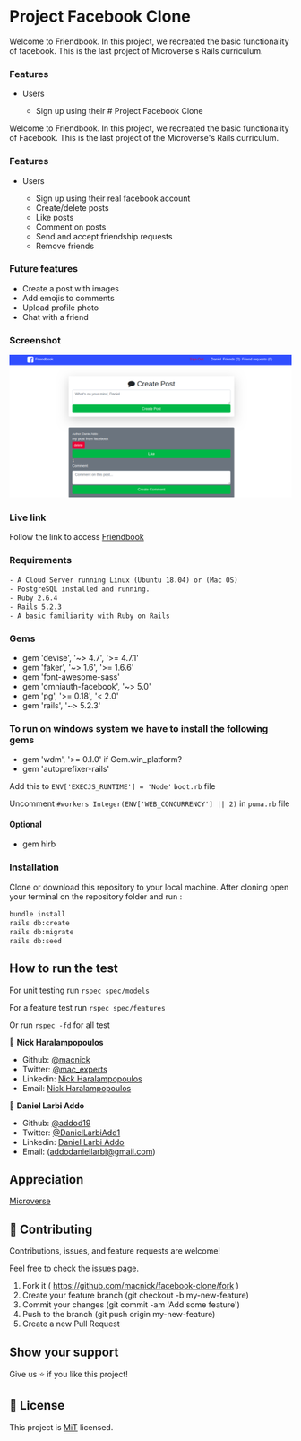 # Project Facebook Clone

Welcome to Friendbook. In this project, we recreated the basic functionality of facebook. This is the last project of Microverse's Rails curriculum.

### Features

- Users

  - Sign up using their # Project Facebook Clone

Welcome to Friendbook. In this project, we recreated the basic functionality of Facebook. This is the last project of the Microverse's Rails curriculum.

### Features

- Users

  - Sign up using their real facebook account
  - Create/delete posts
  - Like posts
  - Comment on posts
  - Send and accept friendship requests
  - Remove friends
  
### Future features
  - Create a post with images
  - Add emojis to comments
  - Upload profile photo
  - Chat with a friend

### Screenshot

![screenshot](app/assets/images/fb.png)

### Live link

Follow the link to access [Friendbook](https://secret-sea-76381.herokuapp.com/)

### Requirements

```
- A Cloud Server running Linux (Ubuntu 18.04) or (Mac OS)
- PostgreSQL installed and running.
- Ruby 2.6.4
- Rails 5.2.3
- A basic familiarity with Ruby on Rails

```

### Gems

- gem 'devise', '~> 4.7', '>= 4.7.1'
- gem 'faker', '~> 1.6', '>= 1.6.6'
- gem 'font-awesome-sass'
- gem 'omniauth-facebook', '~> 5.0'
- gem 'pg', '>= 0.18', '< 2.0'
- gem 'rails', '~> 5.2.3'

### To run on windows system we have to install the following gems

- gem 'wdm', '>= 0.1.0' if Gem.win_platform?
- gem 'autoprefixer-rails'

Add this to ```ENV['EXECJS_RUNTIME'] = 'Node'```  ```boot.rb``` file 

Uncomment ``` #workers Integer(ENV['WEB_CONCURRENCY'] || 2) ``` in ```puma.rb``` file

#### Optional

- gem hirb

### Installation

Clone or download this repository to your local machine. After cloning open your terminal on the repository folder and run :

```
bundle install
rails db:create
rails db:migrate
rails db:seed
```

## How to run the test

For unit testing run 
``` rspec spec/models ```

For a feature test run
``` rspec spec/features ```

Or run
``` rspec -fd ``` for all test


👤 **Nick Haralampopoulos**

- Github: [@macnick](https://github.com/macnick)
- Twitter: [@mac_experts](https://twitter.com/mac_experts)
- Linkedin: [Nick Haralampopoulos](https://www.linkedin.com/in/nick-haralampopoulos-26a55412a/)
- Email: [Nick Haralampopoulos](mac.expert.nick@gmail.com)

👤 **Daniel Larbi Addo**

- Github: [@addod19](https://github.com/addod19)
- Twitter: [@DanielLarbiAdd1](https://twitter.com/DanielLarbiAdd1)
- Linkedin: [Daniel Larbi Addo](https://linkedin.com/in/daniel-larbi-addo-9738b0128/)
- Email: (addodaniellarbi@gmail.com)

## Appreciation
[Microverse](microverse.org)

## 🤝 Contributing

Contributions, issues, and feature requests are welcome!

Feel free to check the [issues page](https://github.com/macnick/facebook-clone/issues).

1. Fork it ( https://github.com/macnick/facebook-clone/fork )
2. Create your feature branch (git checkout -b my-new-feature)
3. Commit your changes (git commit -am 'Add some feature')
4. Push to the branch (git push origin my-new-feature)
5. Create a new Pull Request

## Show your support

Give us  ⭐️ if you like this project!

## 📝 License

This project is [MiT](LICENSE) licensed.

```

